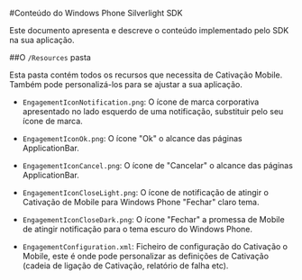 <properties 
    pageTitle="Conteúdo do Windows Phone Silverlight SDK" 
    description="Saiba mais sobre o conteúdo do Windows Phone Silverlight SDK para Azure Mobile Cativação"                     
    services="mobile-engagement" 
    documentationCenter="mobile" 
    authors="piyushjo" 
    manager="dwrede"
    editor="" />

<tags 
    ms.service="mobile-engagement" 
    ms.workload="mobile" 
    ms.tgt_pltfrm="mobile-windows-phone"
    ms.devlang="na"
    ms.topic="article"
    ms.date="08/19/2016" 
    ms.author="piyushjo" />
    
#<a name="windows-phone-silverlight-sdk-content"></a>Conteúdo do Windows Phone Silverlight SDK

Este documento apresenta e descreve o conteúdo implementado pelo SDK na sua aplicação.

##<a name="the-resources-folder"></a>O `/Resources` pasta 

Esta pasta contém todos os recursos que necessita de Cativação Mobile. Também pode personalizá-los para se ajustar a sua aplicação.

- `EngagementIconNotification.png`: O ícone de marca corporativa apresentado no lado esquerdo de uma notificação, substituir pelo seu ícone de marca.

- `EngagementIconOk.png`: O ícone "Ok" o alcance das páginas ApplicationBar.
 
- `EngagementIconCancel.png`: O ícone de "Cancelar" o alcance das páginas ApplicationBar.
 
- `EngagementIconCloseLight.png`: O ícone de notificação de atingir o Cativação de Mobile para Windows Phone "Fechar" claro tema.
 
- `EngagementIconCloseDark.png`: O ícone "Fechar" a promessa de Mobile de atingir notificação para o tema escuro do Windows Phone.

- `EngagementConfiguration.xml`: Ficheiro de configuração do Cativação o Mobile, este é onde pode personalizar as definições de Cativação (cadeia de ligação de Cativação, relatório de falha etc).
 
